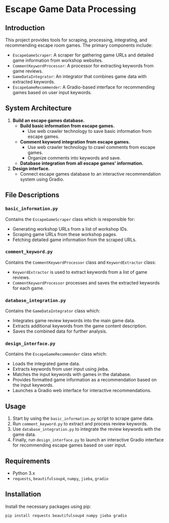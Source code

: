 # Escape Game Data Processing

## Introduction
This project provides tools for scraping, processing, integrating, and recommending escape room games. The primary components include:
- `EscapeGameScraper`: A scraper for gathering game URLs and detailed game information from workshop websites.
- `CommentKeywordProcessor`: A processor for extracting keywords from game reviews.
- `GameDataIntegrator`: An integrator that combines game data with extracted keywords.
- `EscapeGameRecommender`: A Gradio-based interface for recommending games based on user input keywords.

## System Architecture
1. **Build an escape games database.**
    - **Build basic information from escape games.**
        - Use web crawler technology to save basic information from escape games.
    - **Comment keyword integration from escape games.**
        - Use web crawler technology to crawl comments from escape games.
        - Organize comments into keywords and save.
    - **Database integration from all escape games' information.**
2. **Design interface.**
    - Connect escape games database to an interactive recommendation system using Gradio.

## File Descriptions

### `basic_information.py`
Contains the `EscapeGameScraper` class which is responsible for:
- Generating workshop URLs from a list of workshop IDs.
- Scraping game URLs from these workshop pages.
- Fetching detailed game information from the scraped URLs.

### `comment_keyword.py`
Contains the `CommentKeywordProcessor` class and `KeywordExtractor` class:
- `KeywordExtractor` is used to extract keywords from a list of game reviews.
- `CommentKeywordProcessor` processes and saves the extracted keywords for each game.

### `database_integration.py`
Contains the `GameDataIntegrator` class which:
- Integrates game review keywords into the main game data.
- Extracts additional keywords from the game content description.
- Saves the combined data for further analysis.

### `design_interface.py`
Contains the `EscapeGameRecommender` class which:
- Loads the integrated game data.
- Extracts keywords from user input using jieba.
- Matches the input keywords with games in the database.
- Provides formatted game information as a recommendation based on the input keywords.
- Launches a Gradio web interface for interactive recommendations.

## Usage
1. Start by using the `basic_information.py` script to scrape game data.
2. Run `comment_keyword.py` to extract and process review keywords.
3. Use `database_integration.py` to integrate the review keywords with the game data.
4. Finally, run `design_interface.py` to launch an interactive Gradio interface for recommending escape games based on user input.

## Requirements
- Python 3.x
- `requests`, `beautifulsoup4`, `numpy`, `jieba`, `gradio`

## Installation
Install the necessary packages using pip:
```bash
pip install requests beautifulsoup4 numpy jieba gradio

